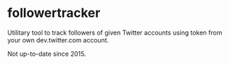 # followertracker
Utilitary tool to track followers of given Twitter accounts using token from your own dev.twitter.com account.

Not up-to-date since 2015.